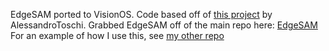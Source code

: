 EdgeSAM ported to VisionOS. Code based off of [this project](https://github.com/AlessandroToschi/SegmentAnythingMobile) by AlessandroToschi. 
Grabbed EdgeSAM off of the main repo here: [EdgeSAM](https://github.com/chongzhou96/EdgeSAM)
For an example of how I use this, see [my other repo](https://github.com/rjaychen/DiminishingVisionOS)
